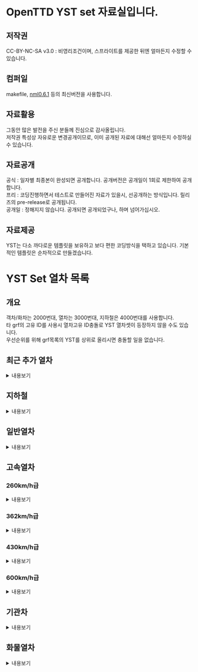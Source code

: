 # OpenTTD YST set 자료실입니다.
## 저작권
 CC-BY-NC-SA v3.0 : 비영리조건이며, 스프라이트를 제공한 뒤엔 얼마든지 수정할 수 있습니다.<br>

## 컴퍼일
makefile, [nml0.6.1](https://github.com/OpenTTD/nml) 등의 최신버전을 사용합니다.<br>

## 자료활용
그동안 많은 발전을 주신 분들께 진심으로 감사올립니다.<br>
저작권 특성상 자유로운 변경공개이므로, 이미 공개된 자료에 대해선 얼마든지 수정하실 수 있습니다.<br>

## 자료공개
공식 : 일자별 최종본이 완성되면 공개합니다. 공개버전은 공개일이 1회로 제한하여 공개합니다.<br>
프리 : 코딩진행하면서 테스트로 만들어진 자료가 있을시, 선공개하는 방식입니다. 릴리즈의 pre-release로 공개됩니다.<br>
공개일 : 정해지지 않습니다. 공개되면 공개되었구나, 하며 넘어가십시오.<br>

## 자료제공
YST는 다소 까다로운 템플릿을 보유하고 보다 편한 코딩방식을 택하고 있습니다. 기본적인 템플릿은 순차적으로 만들겠습니다.<br>

# YST Set 열차 목록
## 개요
객차/화차는 2000번대, 열차는 3000번대, 지하철은 4000번대를 사용합니다. <br>
타 grf의 고유 ID를 사용시 열차고유 ID충돌로 YST 열차셋이 등장하지 않을 수도 있습니다.<br>
우선순위를 위해 grf목록의 YST를 상위로 올리시면 충돌할 일을 없습니다.<br>

## 최근 추가 열차
<details markdown="1">
<summary>내용보기</summary>
<table>
	<thead>
		<tr>
			<th>구분</th><th>ID</th><th>열차이름</th><th>도입년도</th><th>열차속도</th><th>수송량</th>
		</tr>
	</thead>
	<tbody>
        	<tr>
			<td rowspan="4">일반열차</td>
		</tr>
		<tr>
			<td rowspan="3">3052</td>
		</tr>
		<tr>
			<td colspan="4"><img src="docs/img/YST/ITX_SM2_Red.png" alt="ITX-SM2 Red"></td>
		</tr>
		<tr>
			<td>ITX-SM2 빨강도색</td><td>2020년</td><td>181km/h</td><td>운전차량 160, 객차차량 200</td>
		</tr>
		<!-- // ITX-SM2 빨강-->
		<tr>
			<td rowspan="4">일반열차</td>
		</tr>
		<tr>
			<td rowspan="3">3052</td>
		</tr>
		<tr>
			<td colspan="4"><img src="docs/img/YST/ITX_SM2_Green.png" alt="ITX-SM2 Green"></td>
		</tr>
		<tr>
			<td>ITX-SM2 녹색도색</td><td>2020년</td><td>181km/h</td><td>운전차량 160, 객차차량 200</td>
		</tr>
		<!-- // ITX-SM2 녹색-->
		<tr>
			<td rowspan="4">일반열차</td>
		</tr>
		<tr>
			<td rowspan="3">3052</td>
		</tr>
		<tr>
			<td colspan="4"><img src="docs/img/YST/ITX_SM2_White.png" alt="ITX-SM2 White"></td>
		</tr>
		<tr>
			<td>ITX-SM2 흰색도색</td><td>2020년</td><td>181km/h</td><td>운전차량 160, 객차차량 200</td>
		</tr>
		<!-- // ITX-SM2 흰색-->
		<tr>
			<td rowspan="4">고속열차</td>
		</tr>
		<tr>
			<td rowspan="3">3053</td>
		</tr>
		<tr>
			<td colspan="4"><img src="docs/img/YST/KTX_SC2_Blue.png" alt="KTX SC2 Blue"></td>
		</tr>
		<tr>
			<td>KTX-SC2 파랑도색</td><td>2020년</td><td>362km/h</td><td>객차차량 116</td>
		</tr>
		<!-- // KTX-SC2 파랑-->
		<tr>
			<td rowspan="4">고속열차</td>
		</tr>
		<tr>
			<td rowspan="3">3053</td>
		</tr>
		<tr>
			<td colspan="4"><img src="docs/img/YST/KTX_SC2_Green.png" alt="KTX SC2 Green"></td>
		</tr>
		<tr>
			<td>KTX-SC2 녹색도색</td><td>2020년</td><td>362km/h</td><td>객차차량 116</td>
		</tr>
		<!-- // KTX-SC2 녹색-->
		<tr>
			<td rowspan="4">고속열차</td>
		</tr>
		<tr>
			<td rowspan="3">3053</td>
		</tr>
		<tr>
			<td colspan="4"><img src="docs/img/YST/KTX_SC2_White.png" alt="KTX SC2 White"></td>
		</tr>
		<tr>
			<td>KTX-SC2 흰색도색</td><td>2020년</td><td>362km/h</td><td>객차차량 116</td>
		</tr>
		<!-- // KTX-SC2 흰색-->
        <tr>
			<td rowspan="4">일반열차</td>
		</tr>
		<tr>
			<td rowspan="3">3054</td>
		</tr>
		<tr>
			<td colspan="4"><img src="docs/img/YST/NRT2_Blue.png" alt="NRT2 Blue"></td>
		</tr>
		<tr>
			<td>NRT2 파랑도색</td><td>2020년</td><td>181km/h</td><td>운전차량 160, 객차차량 116</td>
		</tr>
		<!-- // NRT2 파랑-->
        <tr>
			<td rowspan="4">일반열차</td>
		</tr>
		<tr>
			<td rowspan="3">3054</td>
		</tr>
		<tr>
			<td colspan="4"><img src="docs/img/YST/NRT2_Green.png" alt="NRT2 Green"></td>
		</tr>
		<tr>
			<td>NRT2 녹색도색</td><td>2020년</td><td>181km/h</td><td>운전차량 160, 객차차량 116</td>
		</tr>
		<!-- // NRT2 녹색-->
        <tr>
			<td rowspan="4">일반열차</td>
		</tr>
		<tr>
			<td rowspan="3">3054</td>
		</tr>
		<tr>
			<td colspan="4"><img src="docs/img/YST/NRT2_White.png" alt="NRT2 White"></td>
		</tr>
		<tr>
			<td>NRT2 흰색도색</td><td>2020년</td><td>181km/h</td><td>운전차량 160, 객차차량 116</td>
		</tr>
		<!-- // NRT2 흰색-->
</table>
</details>

## 지하철
<details markdown="2">
<summary>내용보기</summary>
<table>
    <thead>
        <tr>
            <th>ID</th><th>도입년도</th><th>열차속도</th><th>수송량</th>
        </tr>
    </thead>
	<tbody>
		<tr>
			<td colspan="4">TR AD Tranz CAF A형</td>
		</tr>
		<tr>
			<td>4001<br><img src="docs/img/YST/4001.png" alt="4001"></td><td>1979년</td><td>120km/h</td><td>80</td>
		</tr>
		<!-- // 4001-->
		<tr>
			<td colspan="4">MTR 메트로카멜 교류형 전동차</td>
		</tr>
		<tr>
			<td>4002<br><img src="docs/img/YST/4002.png" alt="4002"></td><td>1979년</td><td>120km/h</td><td>80</td>
		</tr>
		<!-- // 4002-->
		<tr>
			<td colspan="4">MTR 메트로카멜 직류형 전동차</td>
		</tr>
		<tr>
			<td>4003<br><img src="docs/img/YST/4003.png" alt="4003"></td><td>1979년</td><td>120km/h</td><td>80</td>
		</tr>
		<!-- // 4003-->
		<tr>
			<td colspan="4">MTR CNR 창춘 전동차</td>
		</tr>
		<tr>
			<td>4004<br><img src="docs/img/YST/4004.png" alt="4004"></td><td>1979년</td><td>120km/h</td><td>80</td>
		</tr>
		<!-- // 4004-->
	</tbody>
</table>
</details>

## 일반열차
<details markdown="3">
<summary>내용보기</summary>
곧 추가됩니다.
<table>
    <thead>
        <tr>
            <th>구분</th><th>ID</th><th>열차이름</th><th>도입년도</th><th>열차속도</th><th>수송량</th>
        </tr>
    </thead>
	<tbody>
	</tbody>
</table>
</details>

## 고속열차
### 260km/h급 
<details markdown="4">
<summary>내용보기</summary>
곧 추가됩니다.
<table>
    <thead>
        <tr>
            <th>구분</th><th>ID</th><th>열차이름</th><th>도입년도</th><th>열차속도</th><th>수송량</th>
        </tr>
    </thead>
	<tbody>
	</tbody>
</table>
</details>
	
### 362km/h급 
<details markdown="5">
<summary>내용보기</summary>
곧 추가됩니다.
<table>
    <thead>
        <tr>
            <th>구분</th><th>ID</th><th>열차이름</th><th>도입년도</th><th>열차속도</th><th>수송량</th>
        </tr>
    </thead>
	<tbody>
	</tbody>
</table>
</details>
	
### 430km/h급 
<details markdown="6">
<summary>내용보기</summary>
곧 추가됩니다.
<table>
    <thead>
        <tr>
            <th>구분</th><th>ID</th><th>열차이름</th><th>도입년도</th><th>열차속도</th><th>수송량</th>
        </tr>
    </thead>
	<tbody>
	</tbody>
</table>
</details>

### 600km/h급 
<details markdown="7">
<summary>내용보기</summary>
곧 추가됩니다.
<table>
    <thead>
        <tr>
            <th>구분</th><th>ID</th><th>열차이름</th><th>도입년도</th><th>열차속도</th><th>수송량</th>
        </tr>
    </thead>
	<tbody>
	</tbody>
</table>
</details>

## 기관차
<details markdown="8">
<summary>내용보기</summary>
곧 추가됩니다.
<table>
    <thead>
        <tr>
            <th>구분</th><th>ID</th><th>열차이름</th><th>도입년도</th><th>열차속도</th><th>수송량</th>
        </tr>
    </thead>
	<tbody>
	</tbody>
</table>
</details>

## 화물열차
<details markdown="9">
<summary>내용보기</summary>
곧 추가됩니다.
<table>
    <thead>
        <tr>
            <th>구분</th><th>ID</th><th>열차이름</th><th>도입년도</th><th>열차속도</th><th>수송량</th>
        </tr>
    </thead>
	<tbody>
	</tbody>
</table>
</details>